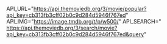 API_URL="https://api.themoviedb.org/3/movie/popular?api_key=cb313fb3cff02b0c9d284d5946f767ed"
API_IMG="https://image.tmdb.org/t/p/w500/"
API_SEARCH="
https://api.themoviedb.org/3/search/movie?api_key=cb313fb3cff02b0c9d284d5946f767ed&query"